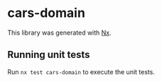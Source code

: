 # cars-domain

This library was generated with [Nx](https://nx.dev).

## Running unit tests

Run `nx test cars-domain` to execute the unit tests.
